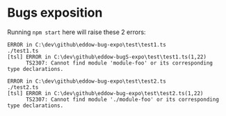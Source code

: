 # Bugs exposition

Running `npm start` here will raise these 2 errors:

```
ERROR in C:\dev\github\eddow-bug-expo\test\test1.ts
./test1.ts
[tsl] ERROR in C:\dev\github\eddow-bugS-expo\test\test1.ts(1,22)
      TS2307: Cannot find module 'module-foo' or its corresponding type declarations.

ERROR in C:\dev\github\eddow-bug-expo\test\test2.ts
./test2.ts
[tsl] ERROR in C:\dev\github\eddow-bug-expo\test\test2.ts(1,22)
      TS2307: Cannot find module './module-foo' or its corresponding type declarations.
```